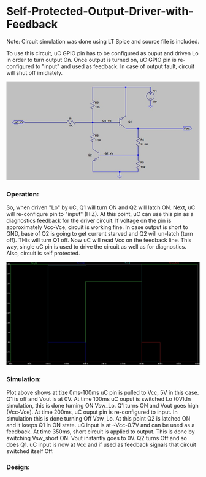 # Self-Protected-Output-Driver-with-Feedback

Note: Circuit simulation was done using LT Spice and source file is included.

To use this circuit, uC GPIO pin has to be configured as ouput and driven Lo in order to turn output On. Once output is turned on, uC GPIO pin is re-configured to "input" and used as feedback.
In case of output fault, circuit will shut off imidiately.

![Alt Text](/img/circuit.jpg)

### Operation:
So, when driven "Lo" by uC, Q1 will turn ON and Q2 will latch ON. 
Next, uC will re-configure pin to "input" (HiZ). At this point, uC can use this pin as a diagnostics feedback for the driver circuit. If voltage on the pin is approximately Vcc-Vce, circuit is working fine.
In case output is short to GND, base of Q2 is going to get current starved and Q2 will un-latch (turn off). THis will turn Q1 off. Now uC will read Vcc on the feedback line.
This way, single uC pin is used to drive the circuit as well as for diagnostics. Also, circuit is self protected.

![Alt Text](/img/simulation.jpg)

### Simulation:
Plot above shows at tize 0ms-100ms uC pin is pulled to Vcc, 5V in this case. Q1 is off and Vout is at 0V.
At time 100ms uC ouput is switched Lo (0V).In simulation, this is done turning ON Vsw_Lo. Q1 turns ON and Vout goes high (Vcc-Vce). 
At time 200ms, uC ouput pin is re-configured to input. In simulation this is done turning Off Vsw_Lo. At this point Q2 is latched ON and it keeps Q1 in ON state. uC input is at ~Vcc-0.7V and can be used as a feedback.
At time 350ms, short circuit is applied to output. This is done by switching Vsw_short ON.  Vout instantly goes to 0V. Q2 turns Off and so does Q1. uC input is now at Vcc and if used as feedback signals that circuit switched itself Off.

### Design:

